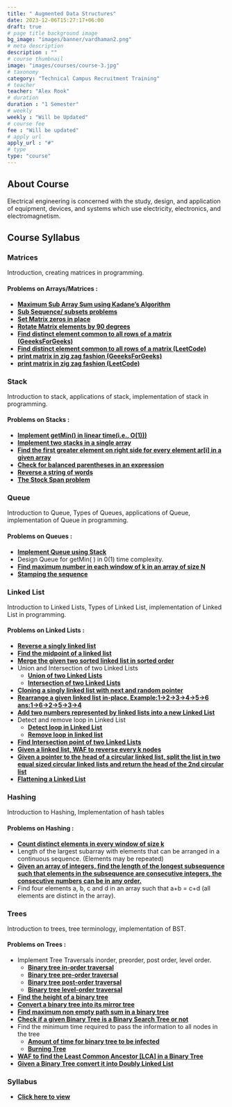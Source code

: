 ```yaml
---
title: " Augmented Data Structures"
date: 2023-12-06T15:27:17+06:00
draft: true
# page title background image
bg_image: "images/banner/vardhaman2.png"
# meta description
description : ""
# course thumbnail
image: "images/courses/course-3.jpg"
# taxonomy
category: "Technical Campus Recruitment Training"
# teacher
teacher: "Alex Rook"
# duration
duration : "1 Semester"
# weekly
weekly : "Will be Updated"
# course fee
fee : "Will be updated"
# apply url
apply_url : "#"
# type
type: "course"
---
```



## About Course

Electrical engineering is concerned with the study, design, and application of equipment, devices, and systems which use electricity, electronics, and electromagnetism.

## Course Syllabus

### Matrices
Introduction, creating matrices in programming.

#### Problems on Arrays/Matrices :
* **[Maximum Sub Array Sum using Kadane’s Algorithm](https://leetcode.com/problems/maximum-subarray/)**
* **[Sub Sequence/ subsets problems](https://leetcode.com/problems/is-subsequence/)**
* **[Set Matrix zeros in place](https://leetcode.com/problems/set-matrix-zeroes/)**
* **[Rotate Matrix elements by 90 degrees](https://leetcode.com/problems/rotate-image/description/)**
* **[Find distinct element common to all rows of a matrix (GeeeksForGeeks)](https://practice.geeksforgeeks.org/problems/find-distinct-elements2054/1)**
* **[Find distinct element common to all rows of a matrix (LeetCode)](https://leetcode.com/problems/find-smallest-common-element-in-all-rows/)**
* **[print matrix in zig zag fashion (GeeeksForGeeks)](https://practice.geeksforgeeks.org/problems/print-matrix-in-diagonal-pattern/1)**
* **[print matrix in zig zag fashion (LeetCode)](https://leetcode.com/problems/zigzag-conversion/description/)**

### Stack
Introduction to stack, applications of stack, implementation of stack in programming.

#### Problems on Stacks :
* **[Implement getMin() in linear time(i.e., O(1)))](https://practice.geeksforgeeks.org/problems/get-minimum-element-from-stack/1)**
* **[Implement two stacks in a single array](https://practice.geeksforgeeks.org/problems/implement-two-stacks-in-an-array/1)**
* **[Find the first greater element on right side for every element ar[i] in a given array](https://practice.geeksforgeeks.org/problems/next-larger-element-1587115620/1)**
* **[Check for balanced parentheses in an expression](https://practice.geeksforgeeks.org/problems/parenthesis-checker2744/1)**
* **[Reverse a string of words](https://leetcode.com/problems/reverse-words-in-a-string/description/)**
* **[The Stock Span problem](https://practice.geeksforgeeks.org/problems/stock-span-problem-1587115621/1)**

### Queue
 Introduction to Queue, Types of Queues, applications of Queue, implementation of Queue in programming.

#### Problems on Queues :
* **[Implement Queue using Stack](https://leetcode.com/problems/implement-queue-using-stacks/description/)**
* Design Queue for getMin( ) in 0(1) time complexity.
* **[Find maximum number in each window of k in an array of size N](https://leetcode.com/problems/sliding-window-maximum/description/)**
* **[Stamping the sequence](https://leetcode.com/problems/stamping-the-sequence/)**

### Linked List
Introduction to Linked Lists, Types of Linked List, implementation of Linked List in programming.

#### Problems on Linked Lists :
* **[Reverse a singly linked list](https://leetcode.com/problems/reverse-linked-list/)**
* **[Find the midpoint of a linked list](https://leetcode.com/problems/middle-of-the-linked-list/)**
* **[Merge the given two sorted linked list in sorted order](https://leetcode.com/problems/merge-two-sorted-lists/)**
* Union and Intersection of two Linked Lists
    - **[Union of two Linked Lists](https://practice.geeksforgeeks.org/problems/union-of-two-linked-list/1)**
    -  **[Intersection of two Linked Lists](https://practice.geeksforgeeks.org/problems/intersection-of-two-linked-list/1)**
* **[Cloning a singly linked list with next and random pointer](https://practice.geeksforgeeks.org/problems/clone-a-linked-list-with-next-and-random-pointer/1)**
* **[Rearrange a given linked list in-place. Example:1->2->3->4->5->6 ans:1->6->2->5->3->4](https://leetcode.com/problems/reorder-list/)**
* **[Add two numbers represented by linked lists into a new Linked List](https://leetcode.com/problems/add-two-numbers/)**
* Detect and remove loop in Linked List
    - **[Detect loop in Linked List](https://practice.geeksforgeeks.org/problems/detect-loop-in-linked-list/1)**
    - **[Remove loop in linked list](https://practice.geeksforgeeks.org/problems/remove-loop-in-linked-list/1)**
* **[Find Intersection point of two Linked Lists](https://leetcode.com/problems/intersection-of-two-linked-lists/description/ListNode/)**
* **[Given a linked list, WAF to reverse every k nodes](https://leetcode.com/problems/reverse-nodes-in-k-group/description/DescriptionGivenalinkedlist/)**
* **[Given a pointer to the head of a circular linked list, split the list in two equal sized circular linked lists and return the head of the 2nd circular list](https://practice.geeksforgeeks.org/problems/split-a-circular-linked-list-into-two-halves/1)**
* **[Flattening a Linked List](https://practice.geeksforgeeks.org/problems/flattening-a-linked-list/1)**

### Hashing
Introduction to Hashing, Implementation of hash tables

#### Problems on Hashing :
* **[Count distinct elements in every window of size k](https://practice.geeksforgeeks.org/problems/count-distinct-elements-in-every-window/1)**
* Length of the largest subarray with elements that can be arranged in a continuous sequence. (Elements may be repeated)
* **[Given an array of integers, find the length of the longest subsequence such that elements in the subsequence are consecutive integers, the consecutive numbers can be in any order.](https://leetcode.com/problems/longest-consecutive-sequence/)**
* Find four elements a, b, c and d in an array such that a+b = c+d (all elements are distinct in the array).

### Trees
Introduction to trees, tree terminology, implementation of BST.

#### Problems on Trees :
* Implement Tree Traversals inorder, preorder, post order, level order.
    - **[Binary tree in-order traversal](https://leetcode.com/problems/binary-tree-inorder-traversal/description/)**
    - **[Binary tree pre-order traversal](https://leetcode.com/problems/binary-tree-preorder-traversal/)**
    - **[Binary tree post-order traversal](https://leetcode.com/problems/binary-tree-postorder-traversal/description/)**
    - **[Binary tree level-order traversal](https://leetcode.com/problems/binary-tree-level-order-traversal/)**
* **[Find the height of a binary tree](https://practice.geeksforgeeks.org/problems/height-of-binary-tree/1)**
* **[Convert a binary tree into its mirror tree](https://practice.geeksforgeeks.org/problems/mirror-tree/1)**
* **[Find maximum non empty path sum in a binary tree](https://practice.geeksforgeeks.org/problems/maximum-path-sum-from-any-node/1)**
* **[Check if a given Binary Tree is a Binary Search Tree or not](https://leetcode.com/problems/validate-binary-search-tree/description/Givenabinarytree/)**
* Find the minimum time required to pass the information to all nodes in the tree
    - **[Amount of time for binary tree to be infected](https://leetcode.com/problems/amount-of-time-for-binary-tree-to-be-infected/)**
    - **[Burning Tree](https://practice.geeksforgeeks.org/problems/burning-tree/1)**
* **[WAF to find the Least Common Ancestor [LCA] in a Binary Tree](https://leetcode.com/problems/lowest-common-ancestor-of-a-binary-tree/description/)**
* **[Given a Binary Tree convert it into Doubly Linked List](https://practice.geeksforgeeks.org/problems/binary-tree-to-dll/1)**



### Syllabus

- **[Click here to view](https://drive.google.com/file/d/1YjJm5pebWsvh3lT-YKg5niCDuhrkMxAB/view?usp=sharing)**
